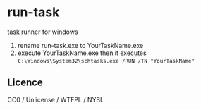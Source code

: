 # run-task

task runner for windows

1. rename run-task.exe to YourTaskName.exe
2. execute YourTaskName.exe then it executes `C:\Windows\System32\schtasks.exe /RUN /TN "YourTaskName"`

## Licence

CC0 / Unlicense / WTFPL / NYSL
